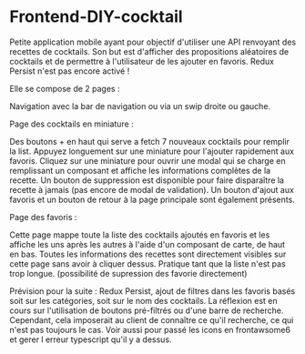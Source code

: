 # Frontend-DIY-cocktail

Petite application mobile ayant pour objectif d'utiliser une API renvoyant des recettes de cocktails. 
Son but est d'afficher des propositions aléatoires de cocktails et de permettre à l'utilisateur de les ajouter en favoris. Redux Persist n'est pas encore activé !

Elle se compose de 2 pages :

Navigation avec la bar de navigation ou via un swip droite ou gauche.

Page des cocktails en miniature :

Des boutons + en haut qui serve a fetch 7 nouveaux cocktails pour remplir la list.
Appuyez longuement sur une miniature pour l'ajouter rapidement aux favoris.
Cliquez sur une miniature pour ouvrir une modal qui se charge en remplissant un composant et affiche les informations complètes de la recette.
Un bouton de suppression est disponible pour faire disparaître la recette à jamais (pas encore de modal de validation).
Un bouton d'ajout aux favoris et un bouton de retour à la page principale sont également présents.


Page des favoris :

Cette page mappe toute la liste des cocktails ajoutés en favoris et les affiche les uns après les autres à l'aide d'un composant de carte, de haut en bas.
Toutes les informations des recettes sont directement visibles sur cette page sans avoir à cliquer dessus. Pratique tant que la liste n'est pas trop longue.
(possibilité de supression des favorie directement)


Prévision pour la suite : Redux Persist, ajout de filtres dans les favoris basés soit sur les catégories, soit sur le nom des cocktails. 
La réflexion est en cours sur l'utilisation de boutons pré-filtrés ou d'une barre de recherche. Cependant, cela imposerait au client de connaître ce qu'il recherche, ce qui n'est pas toujours le cas.
Voir aussi pour passé les icons en frontawsome6 et gerer l erreur typescript qu'il y a dessus.

